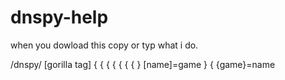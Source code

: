 # dnspy-help
when you dowload this copy or typ what i do.









/dnspy/
[gorilla tag]
{
{
{
{
{
{
{
}
[name]=game
}
{
{game}=name
